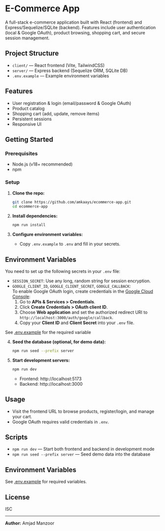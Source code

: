 # E-Commerce App

A full-stack e-commerce application built with React (frontend) and Express/Sequelize/SQLite (backend). Features include user authentication (local & Google OAuth), product browsing, shopping cart, and secure session management.

## Project Structure

- `client/` — React frontend (Vite, TailwindCSS)
- `server/` — Express backend (Sequelize ORM, SQLite DB)
- `.env.example` — Example environment variables

## Features

- User registration & login (email/password & Google OAuth)
- Product catalog
- Shopping cart (add, update, remove items)
- Persistent sessions
- Responsive UI

## Getting Started

### Prerequisites

- Node.js (v18+ recommended)
- npm

### Setup

1. **Clone the repo:**
   ```sh
   git clone https://github.com/amkaays/ecommerce-app.git
   cd ecommerce-app
   ```

2. **Install dependencies:**
   ```sh
   npm run install
   ```

3. **Configure environment variables:**
   - Copy `.env.example` to `.env` and fill in your secrets.

## Environment Variables

You need to set up the following secrets in your `.env` file:

- `SESSION_SECRET`: Use any long, random string for session encryption.
- `GOOGLE_CLIENT_ID`, `GOOGLE_CLIENT_SECRET`, `GOOGLE_CALLBACK`:  
  To enable Google OAuth login, create credentials in the [Google Cloud Console](https://console.cloud.google.com/):
  1. Go to **APIs & Services > Credentials**.
  2. Click **Create Credentials > OAuth client ID**.
  3. Choose **Web application** and set the authorized redirect URI to `http://localhost:3000/auth/google/callback`.
  4. Copy your **Client ID** and **Client Secret** into your `.env` file.

See [.env.example](.env.example) for the required variable

4. **Seed the database (optional, for demo data):**
   ```sh
   npm run seed --prefix server
   ```

5. **Start development servers:**
   ```sh
   npm run dev
   ```
   - Frontend: http://localhost:5173
   - Backend: http://localhost:3000

## Usage

- Visit the frontend URL to browse products, register/login, and manage your cart.
- Google OAuth requires valid credentials in `.env`.

## Scripts

- `npm run dev` — Start both frontend and backend in development mode
- `npm run seed --prefix server` — Seed demo data into the database

## Environment Variables

See [.env.example](.env.example) for required variables.

## License

ISC

---

**Author:** Amjad Manzoor